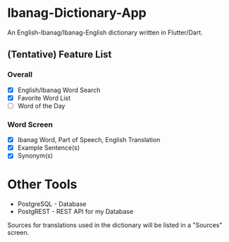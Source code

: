 # Ibanag-Dictionary-App
An English-Ibanag/Ibanag-English dictionary written in Flutter/Dart.

## (Tentative) Feature List
### Overall
- [x] English/Ibanag Word Search
- [x] Favorite Word List
- [ ] Word of the Day
### Word Screen
- [x] Ibanag Word, Part of Speech, English Translation
- [x] Example Sentence(s)
- [x] Synonym(s)

# Other Tools
- PostgreSQL - Database
- PostgREST - REST API for my Database

Sources for translations used in the dictionary will be listed in a "Sources" screen.
